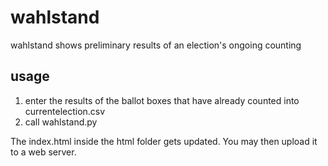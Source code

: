 wahlstand
=========

wahlstand shows preliminary results of an election's ongoing counting

usage
-----

1. enter the results of the ballot boxes that have already counted into currentelection.csv
2. call wahlstand.py

The index.html inside the html folder gets updated. You may then upload it to a web server.

